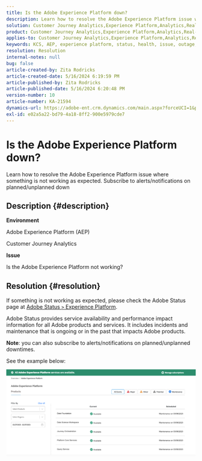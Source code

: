 ```yaml
---
title: Is the Adobe Experience Platform down?
description: Learn how to resolve the Adobe Experience Platform issue where something is not working as expected. Subscribe to alerts/notifications on planned/unplanned down
solution: Customer Journey Analytics,Experience Platform,Analytics,Real-Time Customer Data Platform
product: Customer Journey Analytics,Experience Platform,Analytics,Real-Time Customer Data Platform
applies-to: Customer Journey Analytics,Experience Platform,Analytics,Real-Time Customer Data Platform
keywords: KCS, AEP, experience platform, status, health, issue, outage, Customer Journey Analytics, experience platform down
resolution: Resolution
internal-notes: null
bug: false
article-created-by: Zita Rodricks
article-created-date: 5/16/2024 6:19:59 PM
article-published-by: Zita Rodricks
article-published-date: 5/16/2024 6:20:48 PM
version-number: 10
article-number: KA-21594
dynamics-url: https://adobe-ent.crm.dynamics.com/main.aspx?forceUCI=1&pagetype=entityrecord&etn=knowledgearticle&id=5710a4e6-b013-ef11-9f89-6045bd0298d4
exl-id: e02a5a22-bd79-4a18-8ff2-900e5979cde7
---
```

# Is the Adobe Experience Platform down?


Learn how to resolve the Adobe Experience Platform issue where something is not working as expected. Subscribe to alerts/notifications on planned/unplanned down

## Description {#description}


<b>Environment</b>

Adobe Experience Platform (AEP)

Customer Journey Analytics

<b>Issue</b>

Is the Adobe Experience Platform not working?


## Resolution {#resolution}


If something is not working as expected, please check the Adobe Status page at [Adobe Status `>`  Experience Platform](https://status.adobe.com/cloud/experience_platform#/).

Adobe Status provides service availability and performance impact information for all Adobe products and services. It includes incidents and maintenance that is ongoing or in the past that impacts Adobe products.

<b>Note</b>: you can also subscribe to alerts/notifications on planned/unplanned downtimes.

See the example below:

![](assets/dc4ebf6a-94b6-ed11-83fe-6045bd006a22.png)
